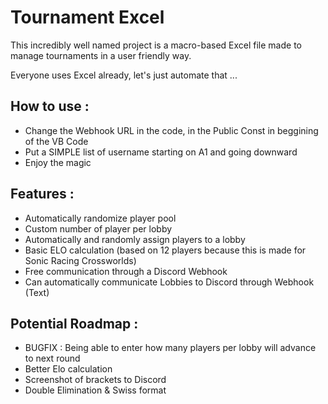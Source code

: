 # Tournament Excel
This incredibly well named project is a macro-based Excel file made to manage tournaments in a user friendly way.

Everyone uses Excel already, let's just automate that ...

## How to use :
- Change the Webhook URL in the code, in the Public Const in beggining of the VB Code
- Put a SIMPLE list of username starting on A1 and going downward
- Enjoy the magic

## Features :
- Automatically randomize player pool
- Custom number of player per lobby
- Automatically and randomly assign players to a lobby
- Basic ELO calculation (based on 12 players because this is made for Sonic Racing Crossworlds)
- Free communication through a Discord Webhook
- Can automatically communicate Lobbies to Discord through Webhook (Text)

## Potential Roadmap :
- BUGFIX : Being able to enter how many players per lobby will advance to next round 
- Better Elo calculation
- Screenshot of brackets to Discord
- Double Elimination & Swiss format
